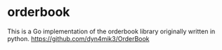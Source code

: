 # orderbook

This is a Go implementation of the orderbook library originally written in python. https://github.com/dyn4mik3/OrderBook